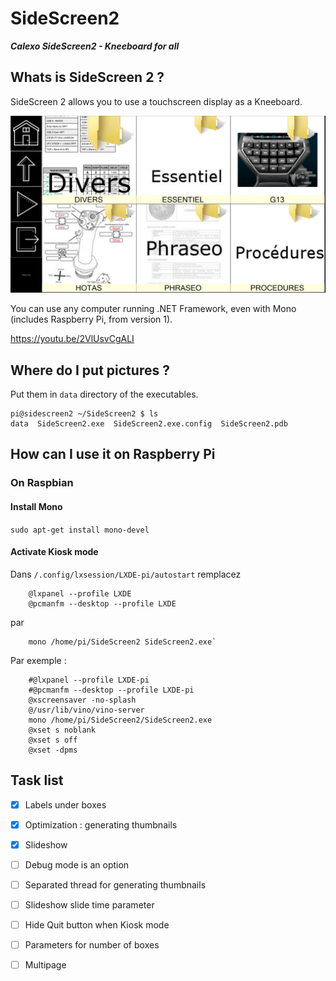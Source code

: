 # SideScreen2

***Calexo SideScreen2 - Kneeboard for all***

## Whats is SideScreen 2 ?

SideScreen 2 allows you to use a touchscreen display as a Kneeboard.

![](doc/preview1.png)

You can use any computer running .NET Framework, even with Mono (includes Raspberry Pi, from version 1).

https://youtu.be/2VlUsvCgALI


## Where do I put pictures ?

Put them in `data` directory of the executables.
```
pi@sidescreen2 ~/SideScreen2 $ ls
data  SideScreen2.exe  SideScreen2.exe.config  SideScreen2.pdb
```

## How can I use it on Raspberry Pi

### On Raspbian

#### Install Mono

`sudo apt-get install mono-devel`

#### Activate Kiosk mode

Dans `/.config/lxsession/LXDE-pi/autostart` remplacez
```
    @lxpanel --profile LXDE
    @pcmanfm --desktop --profile LXDE
```

par
```
    mono /home/pi/SideScreen2 SideScreen2.exe`
```

Par exemple :

```
    #@lxpanel --profile LXDE-pi
    #@pcmanfm --desktop --profile LXDE-pi
    @xscreensaver -no-splash
    @/usr/lib/vino/vino-server
    mono /home/pi/SideScreen2/SideScreen2.exe
    @xset s noblank
    @xset s off
    @xset -dpms
```

## Task list
 
 - [x] Labels under boxes
 - [x] Optimization : generating thumbnails
 - [x] Slideshow
 - [ ] Debug mode is an option
 - [ ] Separated thread for generating thumbnails
 - [ ] Slideshow slide time parameter
 - [ ] Hide Quit button when Kiosk mode
 - [ ] Parameters for number of boxes
 - [ ] Multipage
 